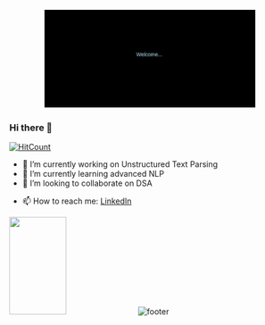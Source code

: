 <!-- <link rel="stylesheet" href="starwarsintro.css"> -->
<!-- <img src="https://media.giphy.com/media/LPecJnY2SoqqNxiqVO/giphy.gif" alt="header" width="100%" > -->
<!-- <img src="https://media.giphy.com/media/hVIZ0gjOtup1nOelcj/giphy.gif" alt="header" width="100%" > -->

<p align="center">
<img src="https://github.com/sainimohit23/sainimohit23/blob/master/img/smol.gif" width="75%" height="175px"/> 
</p>

### Hi there 👋

[![HitCount](http://hits.dwyl.com/sainimohit23/sainimohit23.svg)](http://hits.dwyl.com/sainimohit23/sainimohit23)

- 🔭 I’m currently working on Unstructured Text Parsing
- 🌱 I’m currently learning advanced NLP
- 👯 I’m looking to collaborate on DSA
<!-- - 🤔 I’m looking for help with ... 
- 💬 Ask me about ...
- 😄 Pronouns: ...
- ⚡ Fun fact: ...-->
- 📫 How to reach me: [LinkedIn](https://www.linkedin.com/in/sainimohit23/)
<img src="https://github-readme-stats.vercel.app/api?username=sainimohit23" width="45%" height="175px"/> 
<img src="https://media.giphy.com/media/L32yu49s73AVXx1s2p/giphy.gif" alt="footer" width="100%" height="70px"/>
